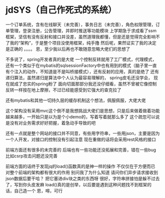 # jdSYS（自己作死式的系统）
一个订单系统，含有在线聊天（未完善），事务日志（未完善），角色权限管理，订单管理，登录注册，公告管理，并即时推送等功能模块
上学期急于求成看了ssm框架，坚信有没有反射和接口并没差，虽然道理我都懂，但是还是觉得完全影响不了我的“架构”，于是整个项目没使用框架，纯手撸
然后呢，果然证实了我的决定是正确的
。。。。
恩，至少我以后再也不敢随意忽略大佬们的思想了

不多说了，spring开发者真的是大佬
一个控制反转就用了工厂模式，代理模式，还有一个类似于在mybatis的sqlsessionFactory中也有用到的模式（脑子里一直有个注入的动作，不知道是不是叫桥接模式），还有反射的应用，真的是绝了
还有递归算法，虽然递归是算法中个人认为最容易理解的，
spring皮毛还没学会，
现在就成了忠实的spring粉了
面向切面那部分我还没仔细看，虽然不曾被它像控制反转一样按在地上摩擦，不过已经能感受到它强大的查克拉了

还有mybatis和其他一切持久层的缓存机制这个想法，佩服佩服，大佬大佬

这个架构没有采用mvc这个倒不是我想挑战大佬们是思想，只是后来做着做着功能越来越多，一开始只是以为是个小demo的，写着写着就那么多了
这个疏忽可以说是没有对业务需求好好把握，着急动手导致的吧

还有一点就是整个网站的接口并不同意，有些用字符串，一些用json，主要是因为一个人开发，对接口的控制没有引起注意
现在重做的话将会采用rest风格的接口

前端方面还有很多的未完善的
后端也有一些功能还没拓展和完善，错在一些bug
比如csrp攻击问题还没完善

前端方面的话终于发现jq的load()函数真的是神一样的操作
不仅仅在于方便而已
对整个前端的架构都有很大的作用
别问我了为什么知道
请问你们异步请求接收到json数据后要干哈？
把它塞进div块之类的东西呀
很好，字符串拼接怕是躲不过去了，写到你头皮发麻
load()真的是创举，以后要是遇到这种问题找不到框架的话，自己造一个
恩，嘚，可行


